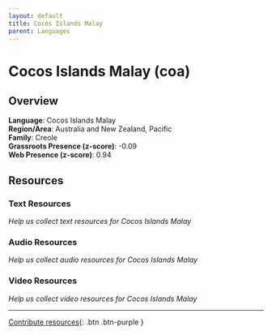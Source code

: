 ```yaml
---
layout: default
title: Cocos Islands Malay
parent: Languages
---
```


# Cocos Islands Malay (coa)

## Overview

**Language**: Cocos Islands Malay  
**Region/Area**: Australia and New Zealand, Pacific  
**Family**: Creole  
**Grassroots Presence (z-score)**: -0.09  
**Web Presence (z-score)**: 0.94  

## Resources

### Text Resources
*Help us collect text resources for Cocos Islands Malay*

### Audio Resources
*Help us collect audio resources for Cocos Islands Malay*

### Video Resources
*Help us collect video resources for Cocos Islands Malay*

---

[Contribute resources](https://forms.office.com/e/1SfLJx3u1r){: .btn .btn-purple }

